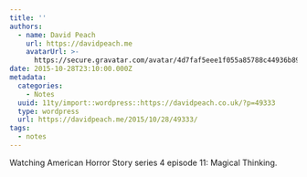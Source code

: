 ```yaml
---
title: ''
authors:
  - name: David Peach
    url: https://davidpeach.me
    avatarUrl: >-
      https://secure.gravatar.com/avatar/4d7faf5eee1f055a85788c44936b8995eaab6dfb004e7854ec747ccb272e91ee?s=96&d=mm&r=g
date: 2015-10-28T23:10:00.000Z
metadata:
  categories:
    - Notes
  uuid: 11ty/import::wordpress::https://davidpeach.co.uk/?p=49333
  type: wordpress
  url: https://davidpeach.me/2015/10/28/49333/
tags:
  - notes
---
```

Watching American Horror Story series 4 episode 11: Magical Thinking.